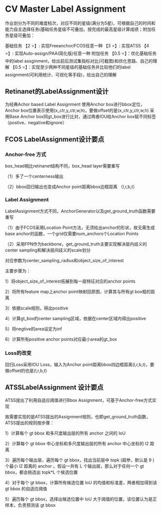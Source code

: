 # CV Master Label Assignment

作业划分为不同的难度档次，对应不同的星级(满分为5星)，可根据自己的时间和能力自主选择任务(基础任务星级不可叠加，按完成的最高星级计算成绩；附加任务星级可叠加：

基础任务
【2 ⭐】: 实现Freeanchor/FCOS任意一种
【3 ⭐】: 实现ATSS
【4 ⭐】: 实现Auto-assign/PAA(简化版)任意一种
附加任务
【0.5 ⭐】：优化基础任务中的label assginment，给出前后测试集指标对比(可截图)和优化思路、自己的理解
【0.5 ⭐】：实现至少两种不同星级的基础任务并比较他们的label assignment(可利用统计、可视化等手段)，给出自己的理解

## Retinanet的LabelAssignment设计

为经典Achor based Label Assignment
使用Anchor box进行bbox定位，Anchor box位置表示使用(x_ctr,y_ctr,w,h)，要做offset的是(x_ctr,y_ctr,w,h)
采用Base Anchor box同gt_box进行比对，通过两者IOU给Anchor box赋不同标签（postive、negative和ignore）

## FCOS LabelAssignment设计要点

### Anchor-free 方式

box_head相比retinanet结构不同，box_head layer需要重写

（1）多了一个centerness输出

（2）bbox回归输出也变成Anchor point距离bbox边框距离 （l,r,b,t）

### Label Assignment

LabelAssignment方式不同，AnchorGenerator以及get_ground_truth函数需要重写

（1）由于FCOS采用Location Point方法，无须给出anchor的形状，故无需生成base anchor的函数，一个grid仅需要num_anchors个Location Points

（2）采用FPN作为backbone，get_ground_truth主要实现解决层内歧义的center sampling和解决层间歧义的scale划分

对应参数为center_sampling_radius和object_size_of_interest

主要步骤为：

1）将object_size_of_interest拓展到每一层特征对应的anchor points

2）将所有feature map上anchor point映射回原图，计算其与所有gt box框的距离

3）依据scale规则，得出positive

4）计算gt_box的center sampling区域，依据在center区域内得出positive

5）将negtive的area设定为inf

6）计算所有positive anchor points对应最小area的gt_box

### Loss的改变

回归Loss采用IOU Loss，输入为Anchor point距离bbox四边框距离(l,r,b,t)，要做offset的也是(l,r,b,t)

## ATSSLabelAssignment 设计要点

ATSS提出了利用自适应阈值进行Bbox Assignment，可基于Anchor-free方式实现

故需要实现的是ATSS提出的Assignment规则，也即get_ground_truth函数，ATSS提出的规则按步骤：

1）计算每个 gt bbox 和多尺度输出层的所有 anchor 之间的 IoU

2）计算每个 gt bbox 中心坐标和多尺度输出层的所有 anchor 中心坐标的 l2 距离

3）遍历每个输出层，遍历每个 gt bbox，找出当前层中 topk (超参，默认是 9 )个最小 l2 距离的 anchor 。假设一共有 L 个输出层，那么对于任何一个 gt bbox，都会挑选出 topk*L 个侯选位置

4）对于每个 gt bbox，计算所有候选位置 IoU 的均值和标准差，两者相加得到该 gt bbox 的自适应阈值

5）遍历每个 gt bbox，选择出候选位置中 IoU 大于阈值的位置，该位置认为是正样本，负责预测该 gt bbox
